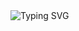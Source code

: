 <img src="https://readme-typing-svg.herokuapp.com?font=Fira+Code&pause=1000&width=435&lines=Hi+there!+%F0%9F%91%8B;Welcome+to+dipayan's+git%F0%9F%A4%97" alt="Typing SVG" />

<!--
**dipayanmaji/dipayanmaji** is a ✨ _special_ ✨ repository because its `README.md` (this file) appears on your GitHub profile.

Here are some ideas to get you started:

- 🔭 I’m currently working on ...
- 🌱 I’m currently learning ...
- 👯 I’m looking to collaborate on ...
- 🤔 I’m looking for help with ...
- 💬 Ask me about ...
- 📫 How to reach me: ...
- 😄 Pronouns: ...
- ⚡ Fun fact: ...
-->
